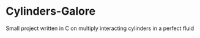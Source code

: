 Cylinders-Galore
================

Small project written in C on multiply interacting cylinders in a perfect fluid
